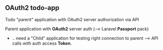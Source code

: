 ## OAuth2 todo-app
Todo "parent" application with OAuth2 server authorization via API

Parent application with **OAuth2** server auth (--> Laravel **Passport** pack)


- .. need a "Child" application for testing right connection to parent --> API calls with auth access **Token**.